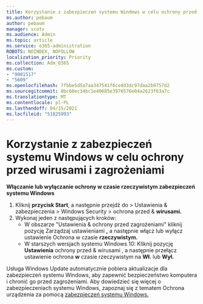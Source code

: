 ```yaml
---
title: Korzystanie z zabezpieczeń systemu Windows w celu ochrony przed wirusami i zagrożeniami
ms.author: pebaum
author: pebaum
manager: scotv
ms.audience: Admin
ms.topic: article
ms.service: o365-administration
ROBOTS: NOINDEX, NOFOLLOW
localization_priority: Priority
ms.collection: Adm_O365
ms.custom:
- "9001517"
- "5609"
ms.openlocfilehash: 7fbbe5d5a7aa347541f6cedd3dc97daa2b9757d2
ms.sourcegitcommit: 8bc60ec34bc1e40685e3976576e04a2623f63a7c
ms.translationtype: MT
ms.contentlocale: pl-PL
ms.lasthandoff: 04/15/2021
ms.locfileid: "51825993"
---
```

# <a name="use-windows-security-for-virus-and-threat-protection"></a>Korzystanie z zabezpieczeń systemu Windows w celu ochrony przed wirusami i zagrożeniami

**Włączanie lub wyłączanie ochrony w czasie rzeczywistym zabezpieczeń systemu Windows**

1. Kliknij **przycisk Start**, a następnie przejdź do > Ustawienia & zabezpieczenia > Windows Security > ochrona przed & **wirusami.**
2. Wykonaj jeden z następujących kroków:
    - W obszarze "Ustawienia & ochrony przed zagrożeniami" kliknij pozycję  Zarządzaj ustawieniami  **,** a następnie włącz lub wyłącz ustawienie Ochrona w czasie **rzeczywistym.**
    - W starszych wersjach systemu Windows 10: Kliknij pozycję **Ustawienia** ochrony przed & wirusami , a następnie przełącz ustawienie ochrona **w** czasie rzeczywistym na **Wł.** lub **Wył.**

Usługa Windows Update automatycznie pobiera aktualizacje dla zabezpieczeń systemu Windows, aby zapewnić bezpieczeństwo komputera i chronić go przed zagrożeniami. Aby dowiedzieć się więcej o zabezpieczeniach systemu Windows, zapoznaj się z tematem Ochrona urządzenia za pomocą [zabezpieczeń systemu Windows.](https://support.microsoft.com/help/17464/windows-10-help-protect-my-device-with-windows-security)
